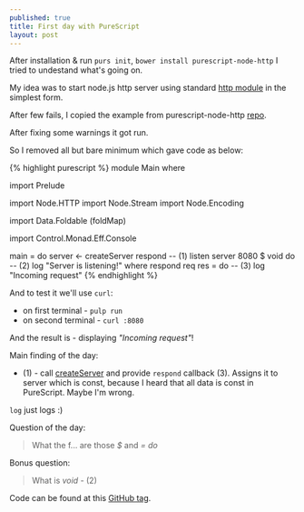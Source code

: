 ```yaml
---
published: true
title: First day with PureScript
layout: post
---
```


After installation & run `purs init`, `bower install purescript-node-http` I
tried to undestand what's going on.

My idea was to start node.js http server using standard [http
module](https://nodejs.org/api/http.html) in the simplest form.

After few fails, I copied the example from purescript-node-http
[repo](https://github.com/purescript-node/purescript-node-http/blob/master/test/Main.purs).

After fixing some warnings it got run.

So I removed all but bare minimum which gave code as below:

{% highlight purescript %}
module Main where

import Prelude

import Node.HTTP
import Node.Stream
import Node.Encoding

import Data.Foldable (foldMap)

import Control.Monad.Eff.Console

main = do
  server <- createServer respond -- (1)
  listen server 8080 $ void do   -- (2)
    log "Server is listening!"
  where
  respond req res = do           -- (3)
    log "Incoming request"
{% endhighlight %}

And to test it we'll use `curl`:  
 - on first terminal - `pulp run`  
 - on second terminal - `curl :8080`  

And the result is - displaying *"Incoming request"*!

Main finding of the day:  
 - (1) - call
   [createServer](https://nodejs.org/api/http.html#http_http_createserver_requestlistener)
and provide `respond` callback (3). Assigns it to server which is const,
because I heard that all data is const in PureScript. Maybe I'm wrong.

`log` just logs :)

Question of the day:  
> What the f... are those *$* and *= do*

Bonus question:  
> What is *void* - (2)

Code can be found at this [GitHub tag](https://github.com/matma/github-linter/tree/step-1).
